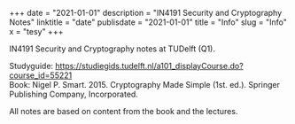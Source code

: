 +++
date = "2021-01-01"
description = "IN4191 Security and Cryptography Notes"
linktitle = "date"
publisdate = "2021-01-01"
title = "Info"
slug = "Info"
x = "tesy"
+++


IN4191 Security and Cryptography notes at TUDelft (Q1).

Studyguide: https://studiegids.tudelft.nl/a101_displayCourse.do?course_id=55221  
Book: Nigel P. Smart. 2015. Cryptography Made Simple (1st. ed.). Springer Publishing Company, Incorporated.

All notes are based on content from the book and the lectures.
